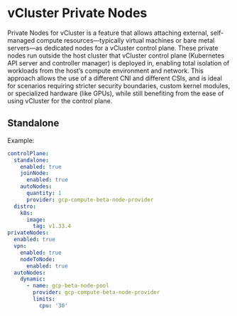 # vCluster Private Nodes

Private Nodes for vCluster is a feature that allows attaching external, self-managed compute resources—typically virtual machines or bare metal servers—as dedicated nodes for a vCluster control plane. These private nodes run outside the host cluster that vCluster control plane (Kubernetes API server and controller manager) is deployed in, enabling total isolation of workloads from the host’s compute environment and network. This approach allows the use of a different CNI and different CSIs, and is ideal for scenarios requiring stricter security boundaries, custom kernel modules, or specialized hardware (like GPUs), while still benefiting from the ease of using vCluster for the control plane.

## Standalone

Example:

```yaml
controlPlane:
  standalone:
    enabled: true
    joinNode:
      enabled: true
    autoNodes:
      quantity: 1
      provider: gcp-compute-beta-node-provider
  distro:
    k8s:
      image:
        tag: v1.33.4
privateNodes:
  enabled: true
  vpn:
    enabled: true
    nodeToNode:
      enabled: true
  autoNodes:
    dynamic:
      - name: gcp-beta-node-pool
        provider: gcp-compute-beta-node-provider
        limits:
          cpu: '30'

```
